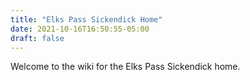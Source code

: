 ```yaml
---
title: "Elks Pass Sickendick Home"
date: 2021-10-16T16:50:55-05:00
draft: false
---
```


Welcome to the wiki for the Elks Pass Sickendick home.
